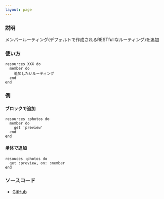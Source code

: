 ```yaml
---
layout: page
---
```

### 説明
メンバールーティング(デフォルトで作成されるRESTfullなルーティング)を追加

### 使い方
    resources XXX do
      member do
        追加したいルーティング
      end
    end

### 例
#### ブロックで追加
    resources :photos do
      member do
        get 'preview'
      end
    end

#### 単体で追加
    resouces :photos do
      get :preview, on: :member
    end

### ソースコード
* [GitHub](https://github.com/rails/rails/blob/f33d52c95217212cbacc8d5e44b5a8e3cdc6f5b3/actionpack/lib/action_dispatch/routing/mapper.rb#L1529)